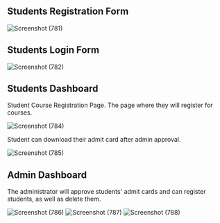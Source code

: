 ## Students Registration Form

![Screenshot (781)](https://github.com/wassi10/Student-Management/assets/91429665/ef46b218-0e23-4f0c-8ae3-80c6aa58b7c4)

## Students Login Form
![Screenshot (782)](https://github.com/wassi10/Student-Management/assets/91429665/4bb631e7-9447-44c5-8b76-332abed55284)

## Students Dashboard
Student Course Registration Page. The page where they will register for courses.

![Screenshot (784)](https://github.com/wassi10/Student-Management/assets/91429665/8b8b79cd-f613-4d5d-99ff-f089aebf83ca)

Student can download their admit card after admin approval.

![Screenshot (785)](https://github.com/wassi10/Student-Management/assets/91429665/1b9aedb1-2c2d-4a9b-ba57-17c3e91e60b0)

## Admin Dashboard
The administrator will approve students' admit cards and can register students, as well as delete them.

![Screenshot (786)](https://github.com/wassi10/Student-Management/assets/91429665/23781235-0fcd-412b-9c35-80f1700af647)
![Screenshot (787)](https://github.com/wassi10/Student-Management/assets/91429665/79346d0a-12a1-4cad-a604-0c9b32ade93c)
![Screenshot (788)](https://github.com/wassi10/Student-Management/assets/91429665/c4806e00-48bb-48dc-bd7c-540c5181110e)
